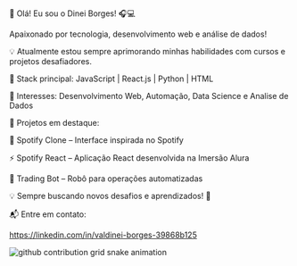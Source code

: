 🚀 Olá! Eu sou o Dinei Borges! 🎧💻


Apaixonado por tecnologia, desenvolvimento web e análise de dados! 

💡 Atualmente estou sempre aprimorando minhas habilidades com cursos e projetos desafiadores.

🔹 Stack principal: JavaScript | React.js | Python | HTML

🔹 Interesses: Desenvolvimento Web, Automação, Data Science e Analise de Dados

🔹 Projetos em destaque:


🎵 Spotify Clone – Interface inspirada no Spotify

⚡ Spotify React – Aplicação React desenvolvida na Imersão Alura

🤖 Trading Bot – Robô para operações automatizadas

💡 Sempre buscando novos desafios e aprendizados! 🚀


📬 Entre em contato:

https://linkedin.com/in/valdinei-borges-39868b125



<picture>
  <source media="(prefers-color-scheme: dark)" srcset="https://raw.githubusercontent.com/BorgesDineii/BorgesDineii/output/github-contribution-grid-snake-dark.svg">
  <source media="(prefers-color-scheme: light)" srcset="https://raw.githubusercontent.com/BorgesDineii/BorgesDineii/output/github-contribution-grid-snake.svg">
  <img alt="github contribution grid snake animation" src="https://raw.githubusercontent.com/BorgesDineii/BorgesDineii/output/github-contribution-grid-snake.svg">
</picture>
